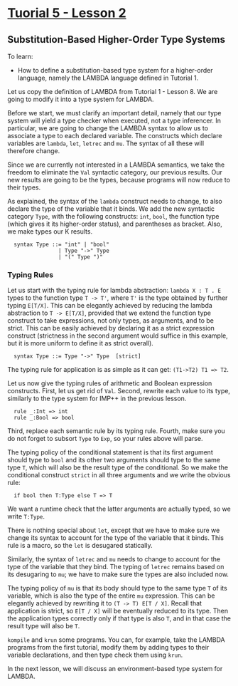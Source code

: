 # [Tuorial 5 - Lesson 2](http://youtu.be/7P2QtR9jM2o)
## Substitution-Based Higher-Order Type Systems

To learn:
* How to define a substitution-based type system for a higher-order language, namely the LAMBDA language defined in Tutorial 1.

Let us copy the definition of LAMBDA from Tutorial 1 - Lesson 8.  We are going to modify it into a type system for LAMBDA.

Before we start, we must clarify an important detail, namely that our type system will yield a type checker when executed, not a type inferencer.  In particular, we are going to change the LAMBDA syntax to allow us to associate a type to each declared variable.  The constructs which declare variables are `lambda`, `let`, `letrec` and `mu`.  The syntax of all these will therefore change.

Since we are currently not interested in a LAMBDA semantics, we take the freedom to eliminate the `Val` syntactic category, our previous results.  Our new results are going to be the types, because programs will now reduce to their types.

As explained, the syntax of the `lambda` construct needs to change, to also declare the type of the variable that it binds.  We add the new syntactic category `Type`, with the following constructs: `int`, `bool`, the function type (which gives it its higher-order status), and parentheses as bracket.  Also, we make types our K results.
```
  syntax Type ::= "int" | "bool"
                | Type "->" Type
                | "(" Type ")"
```

### Typing Rules

Let us start with the typing rule for lambda abstraction: `lambda X : T . E` types to the function type `T -> T'`, where `T'` is the type obtained by further typing `E[T/X]`.  This can be elegantly achieved by reducing the lambda abstraction to `T -> E[T/X]`, provided that we extend the function type construct to take expressions, not only types, as arguments, and to be strict.  This can be easily achieved by declaring it as a strict expression construct (strictness in the second argument would suffice in this example, but it is more uniform to define it as strict overall).
```
  syntax Type ::= Type "->" Type  [strict]
```

The typing rule for application is as simple as it can get: `(T1->T2) T1 => T2`.

Let us now give the typing rules of arithmetic and Boolean expression constructs.  First, let us get rid of `Val`.  Second, rewrite each value to its type, similarly to the type system for IMP++ in the previous lesson.
```
  rule _:Int => int
  rule _:Bool => bool
```

Third, replace each semantic rule by its typing rule.  Fourth, make sure you do not forget to subsort `Type` to `Exp`, so your rules above will parse.

The typing policy of the conditional statement is that its first argument should type to `bool` and its other two arguments should type to the same type `T`, which will also be the result type of the conditional.  So we make the conditional construct `strict` in all three arguments and we write the obvious rule:
```
  if bool then T:Type else T => T
```
We want a runtime check that the latter arguments are actually typed, so we write `T:Type`.

There is nothing special about `let`, except that we have to make sure we change its syntax to account for the type of the variable that it binds.  This rule is a macro, so the `let` is desugared statically.

Similarly, the syntax of `letrec` and `mu` needs to change to account for the type of the variable that they bind.  The typing of `letrec` remains based on its desugaring to `mu`; we have to make sure the types are also included now.

The typing policy of `mu` is that its body should type to the same type `T` of its variable, which is also the type of the entire `mu` expression.  This can be elegantly achieved by rewriting it to `(T -> T) E[T / X]`.  Recall that application is strict, so `E[T / X]` will be eventually reduced to its type.  Then the application types correctly only if that type is also `T`, and in that case the result type will also be `T`.

`kompile` and `krun` some programs.  You can, for example, take the LAMBDA programs from the first tutorial, modify them by adding types to their variable declarations, and then type check them using `krun`.

In the next lesson, we will discuss an environment-based type system for LAMBDA.
